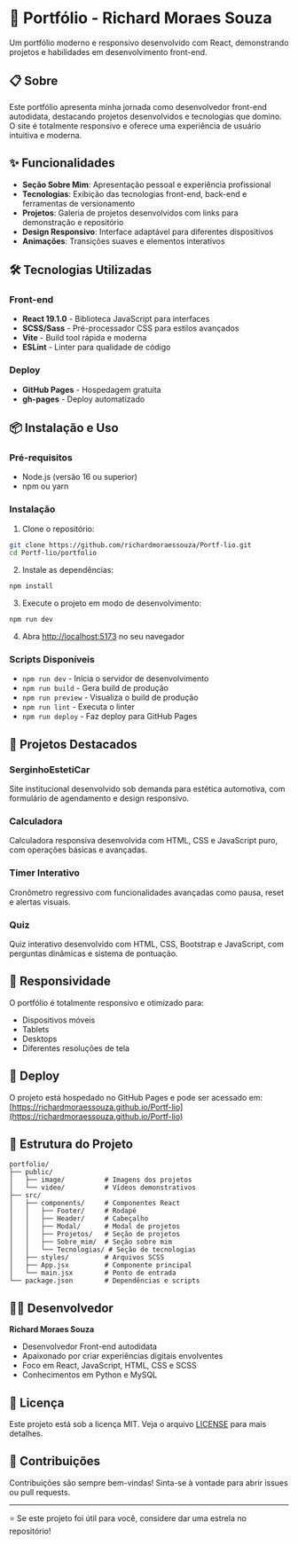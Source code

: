 # 🚀 Portfólio - Richard Moraes Souza

Um portfólio moderno e responsivo desenvolvido com React, demonstrando projetos e habilidades em desenvolvimento front-end.

## 📋 Sobre

Este portfólio apresenta minha jornada como desenvolvedor front-end autodidata, destacando projetos desenvolvidos e tecnologias que domino. O site é totalmente responsivo e oferece uma experiência de usuário intuitiva e moderna.

## ✨ Funcionalidades

- **Seção Sobre Mim**: Apresentação pessoal e experiência profissional
- **Tecnologias**: Exibição das tecnologias front-end, back-end e ferramentas de versionamento
- **Projetos**: Galeria de projetos desenvolvidos com links para demonstração e repositório
- **Design Responsivo**: Interface adaptável para diferentes dispositivos
- **Animações**: Transições suaves e elementos interativos

## 🛠️ Tecnologias Utilizadas

### Front-end
- **React 19.1.0** - Biblioteca JavaScript para interfaces
- **SCSS/Sass** - Pré-processador CSS para estilos avançados
- **Vite** - Build tool rápida e moderna
- **ESLint** - Linter para qualidade de código

### Deploy
- **GitHub Pages** - Hospedagem gratuita
- **gh-pages** - Deploy automatizado

## 📦 Instalação e Uso

### Pré-requisitos
- Node.js (versão 16 ou superior)
- npm ou yarn

### Instalação

1. Clone o repositório:
```bash
git clone https://github.com/richardmoraessouza/Portf-lio.git
cd Portf-lio/portfolio
```

2. Instale as dependências:
```bash
npm install
```

3. Execute o projeto em modo de desenvolvimento:
```bash
npm run dev
```

4. Abra [http://localhost:5173](http://localhost:5173) no seu navegador

### Scripts Disponíveis

- `npm run dev` - Inicia o servidor de desenvolvimento
- `npm run build` - Gera build de produção
- `npm run preview` - Visualiza o build de produção
- `npm run lint` - Executa o linter
- `npm run deploy` - Faz deploy para GitHub Pages

## 🎯 Projetos Destacados

### SerginhoEstetiCar
Site institucional desenvolvido sob demanda para estética automotiva, com formulário de agendamento e design responsivo.

### Calculadora
Calculadora responsiva desenvolvida com HTML, CSS e JavaScript puro, com operações básicas e avançadas.

### Timer Interativo
Cronômetro regressivo com funcionalidades avançadas como pausa, reset e alertas visuais.

### Quiz
Quiz interativo desenvolvido com HTML, CSS, Bootstrap e JavaScript, com perguntas dinâmicas e sistema de pontuação.

## 📱 Responsividade

O portfólio é totalmente responsivo e otimizado para:
- Dispositivos móveis
- Tablets
- Desktops
- Diferentes resoluções de tela

## 🚀 Deploy

O projeto está hospedado no GitHub Pages e pode ser acessado em:
[https://richardmoraessouza.github.io/Portf-lio](https://richardmoraessouza.github.io/Portf-lio)

## 📁 Estrutura do Projeto

```
portfolio/
├── public/
│   ├── image/          # Imagens dos projetos
│   └── video/          # Vídeos demonstrativos
├── src/
│   ├── components/     # Componentes React
│   │   ├── Footer/     # Rodapé
│   │   ├── Header/     # Cabeçalho
│   │   ├── Modal/      # Modal de projetos
│   │   ├── Projetos/   # Seção de projetos
│   │   ├── Sobre_mim/  # Seção sobre mim
│   │   └── Tecnologias/ # Seção de tecnologias
│   ├── styles/         # Arquivos SCSS
│   ├── App.jsx         # Componente principal
│   └── main.jsx        # Ponto de entrada
└── package.json        # Dependências e scripts
```

## 👨‍💻 Desenvolvedor

**Richard Moraes Souza**
- Desenvolvedor Front-end autodidata
- Apaixonado por criar experiências digitais envolventes
- Foco em React, JavaScript, HTML, CSS e SCSS
- Conhecimentos em Python e MySQL

## 📄 Licença

Este projeto está sob a licença MIT. Veja o arquivo [LICENSE](LICENSE) para mais detalhes.

## 🤝 Contribuições

Contribuições são sempre bem-vindas! Sinta-se à vontade para abrir issues ou pull requests.

---

⭐ Se este projeto foi útil para você, considere dar uma estrela no repositório!
